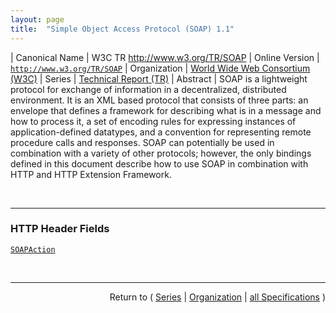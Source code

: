 ```yaml
---
layout: page
title:  "Simple Object Access Protocol (SOAP) 1.1"
---
```


| Canonical Name | W3C TR http://www.w3.org/TR/SOAP
| Online Version | [`http://www.w3.org/TR/SOAP`](http://www.w3.org/TR/SOAP)
| Organization | [World Wide Web Consortium (W3C)](..)
| Series | [Technical Report (TR)](.)
| Abstract | SOAP is a lightweight protocol for exchange of information in a decentralized, distributed environment. It is an XML based protocol that consists of three parts: an envelope that defines a framework for describing what is in a message and how to process it, a set of encoding rules for expressing instances of application-defined datatypes, and a convention for representing remote procedure calls and responses. SOAP can potentially be used in combination with a variety of other protocols; however, the only bindings defined in this document describe how to use SOAP in combination with HTTP and HTTP Extension Framework.

<br/>
<hr/>

### HTTP Header Fields

[`SOAPAction`](/concepts/http-header/SOAPAction "SOAP is a lightweight protocol for exchange of information in a decentralized, distributed environment. It is an XML based protocol that consists of three parts: an envelope that defines a framework for describing what is in a message and how to process it, a set of encoding rules for expressing instances of application-defined datatypes, and a convention for representing remote procedure calls and responses. SOAP can potentially be used in combination with a variety of other protocols; however, the only bindings defined in this document describe how to use SOAP in combination with HTTP and HTTP Extension Framework.")



<br/>
<hr/>

<p style="text-align: right">Return to ( <a href="./">Series</a> | <a href="../">Organization</a> | <a href="../../">all Specifications</a> )</p>
